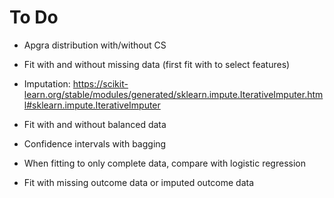# To Do

* Apgra distribution with/without CS

* Fit with and without missing data (first fit with to select features)
* Imputation: https://scikit-learn.org/stable/modules/generated/sklearn.impute.IterativeImputer.html#sklearn.impute.IterativeImputer
* Fit with and without balanced data
* Confidence intervals with bagging
* When fitting to only complete data, compare with logistic regression
* Fit with missing outcome data or imputed outcome data

